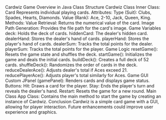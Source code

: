 Cardwiz Game Overview in Java
Class Structure
Cardwiz Class
Inner Class: Card
Represents individual playing cards.
Attributes:
Type (Suit): Clubs, Spades, Hearts, Diamonds.
Value (Rank): Ace, 2-10, Jack, Queen, King.
Methods:
Value Retrieval: Returns the numerical value of the card.
Image Path Generation: Provides the file path for the card's image.
Game Variables
deck: Holds the deck of cards.
hiddenCard: The dealer's hidden card.
dealerHand: Stores the dealer's hand of cards.
playerHand: Stores the player's hand of cards.
dealerSum: Tracks the total points for the dealer.
playerSum: Tracks the total points for the player.
Game Logic
resetGame(): Resets the game state and shuffles the deck.
startGame(): Initializes the game and deals the initial cards.
buildDeck(): Creates a full deck of 52 cards.
shuffleDeck(): Randomizes the order of cards in the deck.
reduceDealerAce(): Adjusts dealer's total if Aces exceed 21.
reducePlayerAce(): Adjusts player's total similarly for Aces.
Game GUI
Custom JPanel (gamePanel): Renders cards and displays game status.
Buttons:
Hit: Draws a card for the player.
Stay: Ends the player's turn and reveals the dealer's hand.
Restart: Resets the game for a new round.
Main Class
App Class: Contains the main method to start the game by creating an instance of Cardwiz.
Conclusion
Cardwiz is a simple card game with a GUI, allowing for player interaction. Future enhancements could improve user experience and graphics.

